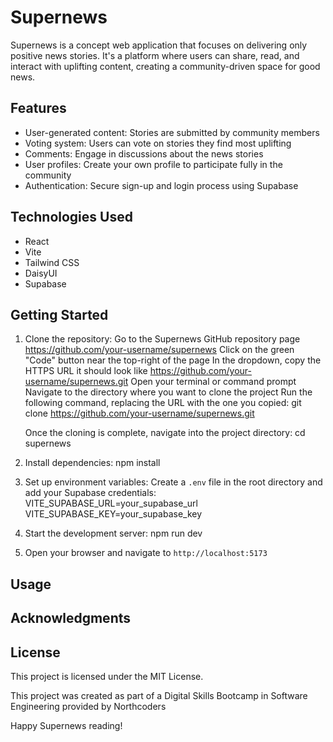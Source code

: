 # Supernews

Supernews is a concept web application that focuses on delivering only positive news stories. It's a platform where users can share, read, and interact with uplifting content, creating a community-driven space for good news.

## Features

- User-generated content: Stories are submitted by community members
- Voting system: Users can vote on stories they find most uplifting
- Comments: Engage in discussions about the news stories
- User profiles: Create your own profile to participate fully in the community
- Authentication: Secure sign-up and login process using Supabase

## Technologies Used

- React
- Vite
- Tailwind CSS
- DaisyUI
- Supabase

## Getting Started

1. Clone the repository:
   Go to the Supernews GitHub repository page
   https://github.com/your-username/supernews
   Click on the green "Code" button near the top-right of the page
   In the dropdown, copy the HTTPS URL it should look like
   https://github.com/your-username/supernews.git
   Open your terminal or command prompt
   Navigate to the directory where you want to clone the project
   Run the following command, replacing the URL with the one you copied:
   git clone
   https://github.com/your-username/supernews.git

   Once the cloning is complete, navigate into the project directory:
   cd supernews

2. Install dependencies:
   npm install

3. Set up environment variables:
   Create a `.env` file in the root directory and add your Supabase credentials:
   VITE_SUPABASE_URL=your_supabase_url
   VITE_SUPABASE_KEY=your_supabase_key

4. Start the development server:
   npm run dev

5. Open your browser and navigate to `http://localhost:5173`

## Usage

## Acknowledgments

## License

This project is licensed under the MIT License.

This project was created as part of a Digital Skills Bootcamp in Software Engineering provided by Northcoders

Happy Supernews reading!
